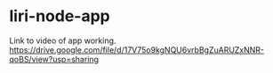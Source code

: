 # liri-node-app

Link to video of app working.
https://drive.google.com/file/d/17V75o9kgNQU6vrbBgZuARUZxNNR-qoBS/view?usp=sharing